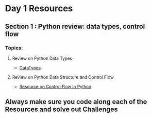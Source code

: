 # Day 1 Resources 

## Section 1 : Python review: data types, control flow

### Topics:
1. Review on Python Data Types
    * [DataTypes](https://www.programiz.com/python-programming/variables-datatypes)

2. Review on Python Data Structure and Control Flow
    * [Resource on Control Flow in Python](https://colab.research.google.com/drive/18Hh-FkF6ufKbjm660MrgdlNRTwcqWroL?usp=sharing)


## Always make sure you code along each of the Resources and solve out Challenges 




